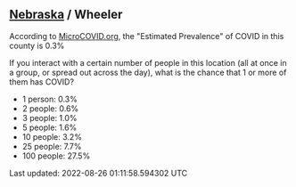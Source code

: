 
## [Nebraska](/united-states/nebraska) / Wheeler

According to [MicroCOVID.org](http://microcovid.org),
the "Estimated Prevalence" of COVID in this county is 0.3%

If you interact with a certain number of people in this location
(all at once in a group, or spread out across the day), what is the chance that
1 or more of them has COVID?

- 1 person: 0.3%
- 2 people: 0.6%
- 3 people: 1.0%
- 5 people: 1.6%
- 10 people: 3.2%
- 25 people: 7.7%
- 100 people: 27.5%

Last updated: 2022-08-26 01:11:58.594302 UTC
